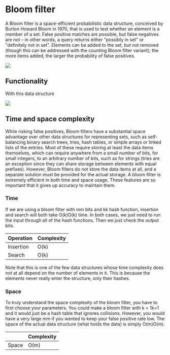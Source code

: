 # Bloom filter
A Bloom filter is a space-efficient probabilistic data structure, conceived by Burton Howard Bloom in 1970, that is used to test whether an element is a member of a set. False positive matches are possible, but false negatives are not – in other words, a query returns either "possibly in set" or "definitely not in set". Elements can be added to the set, but not removed (though this can be addressed with the counting Bloom filter variant); the more items added, the larger the probability of false positives.

![](https://upload.wikimedia.org/wikipedia/commons/thumb/a/ac/Bloom_filter.svg/360px-Bloom_filter.svg.png)

## Functionality
With this data structure

![](https://upload.wikimedia.org/wikipedia/commons/thumb/c/c4/Bloom_filter_speed.svg/360px-Bloom_filter_speed.svg.png)


## Time and space complexity
While risking false positives, Bloom filters have a substantial space advantage over other data structures for representing sets, such as self-balancing binary search trees, tries, hash tables, or simple arrays or linked lists of the entries. Most of these require storing at least the data items themselves, which can require anywhere from a small number of bits, for small integers, to an arbitrary number of bits, such as for strings (tries are an exception since they can share storage between elements with equal prefixes). However, Bloom filters do not store the data items at all, and a separate solution must be provided for the actual storage. A bloom filter is extremely efficient in both time and space usage. These features are so important that it gives up accuracy to maintain them.

### Time

If we are using a bloom filter with mm bits and kk hash function, insertion and search will both take O(k)O(k) time. In both cases, we just need to run the input through all of the hash functions. Then we just check the output bits.

| Operation | Complexity |
| --- | --- |
| Insertion |	O(k) |
| Search | 	O(k) |

Note that this is one of the few data structures whose time complexity does not at all depend on the number of elements in it. This is because the elements never really enter the structure, only their hashes.

### Space

To truly understand the space complexity of the bloom filter, you have to first choose your parameters. You could make a bloom filter with k = 1k=1 and it would just be a hash table that ignores collisions. However, you would have a very large mm if you wanted to keep your false positive rate low. The space of the actual data structure (what holds the data) is simply O(m)O(m).

| | Complexity |
| --- | --- |
| Space | O(m) |

